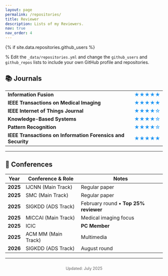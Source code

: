 ```yaml
---
layout: page
permalink: /repositories/
title: Reviewer
description: Lists of my Reviewers.
nav: true
nav_order: 4
---
```


{% if site.data.repositories.github_users %}

% Edit the `_data/repositories.yml` and change the `github_users` and `github_repos` lists to include your own GitHub profile and repositories.


## 📚 Journals

|  |  |
|---|---|
| **Information Fusion** | <span style="color:#2196F3">★★★★★</span> |
| **IEEE Transactions on Medical Imaging** | <span style="color:#2196F3">★★★★★</span> |
| **IEEE Internet of Things Journal** | <span style="color:#2196F3">★★★★☆</span> |
| **Knowledge-Based Systems** | <span style="color:#2196F3">★★★★☆</span> |
| **Pattern Recognition** | <span style="color:#2196F3">★★★★☆</span> |
| **IEEE Transactions on Information Forensics and Security** | <span style="color:#2196F3">★★★★★</span> |

---

## 🎤 Conferences

| Year | Conference & Role | Notes |
|---|---|---|
| **2025** |  IJCNN (Main Track) | Regular paper |
| **2025** |  SMC (Main Track) | Regular paper |
| **2025** |  SIGKDD (ADS Track) | February round • **Top 25% reviewer** |
| **2025** |  MICCAI (Main Track) | Medical imaging focus |
| **2025** |  ICIC | **PC Member** |
| **2025** |  ACM MM (Main Track) | Multimedia |
| **2026** |  SIGKDD (ADS Track) | August round |

---

<div style="text-align:center; margin-top:2em; font-size:0.9em; color:#666;">
  Updated: July 2025
</div>



